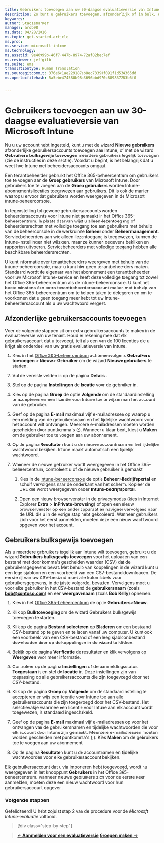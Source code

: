 ```yaml
---
title: Gebruikers toevoegen aan uw 30-daagse evaluatieversie van Intune | Microsoft Intune
description: Zo kunt u gebruikers toevoegen, afzonderlijk of in bulk, wanneer u zich aanmeldt voor een gratis, 30-daagse evaluatieversie van Intune
keywords: 
author: Staciebarker
manager: arob98
ms.date: 04/28/2016
ms.topic: get-started-article
ms.prod: 
ms.service: microsoft-intune
ms.technology: 
ms.assetid: 9e40999b-46f7-447b-8974-72af82bec7ef
ms.reviewer: jeffgilb
ms.suite: ems
translationtype: Human Translation
ms.sourcegitcommit: 376e6c1ae229187ab8ec73390f091f1d534365dd
ms.openlocfilehash: 5a5ebe474580b98a3696bbd970c889837283b6f0


---
```


# Gebruikers toevoegen aan uw 30-daagse evaluatieversie van Microsoft Intune
Nu u uw account hebt ingesteld, kunt u met de wizard **Nieuwe gebruikers** afzonderlijke gebruikersaccounts toevoegen aan Intune, of met de wizard **Gebruikers bulksgewijs toevoegen** meerdere gebruikers tegelijk toevoegen (zie de instructies in deze sectie).  Voordat u begint, is het belangrijk dat u weet hoe Intune met beheerdersaccounts omgaat.

Een tenantbeheerder gebruikt het Office 365-beheercentrum om gebruikers toe te voegen aan de **Groep gebruikers** van Microsoft Intune. Door gebruikers toe te voegen aan de  **Groep gebruikers** worden Intune-abonnementslicenties toegewezen aan gebruikers. Dit is ook de manier waarop u ervoor dat gebruikers worden weergegeven in de Microsoft Intune-beheerconsole.

In tegenstelling tot gewone gebruikersaccounts worden beheerdersaccounts voor Intune niet gemaakt in het Office 365-beheercentrum. In plaats daarvan wijst u alleen-lezentoegang of beheerdersrechten met volledige toegang toe aan gebruikers met behulp van de beheerconsole in de werkruimte **Beheer** onder **Beheermanagement**. Servicebeheerders aan wie alleen-lezentoegang is toegewezen, kunnen de Intune-instellingen niet wijzigen, maar ze kunnen gegevens bekijken en rapporten uitvoeren. Servicebeheerders met volledige toegang hebben alle beschikbare beheerdersrechten.

U kunt informatie over tenantbeheerders weergeven met behulp van de Intune-beheerconsole, maar u kunt hier geen tenantbeheerders maken. Standaard wordt de eigenaar van het abonnement een tenantbeheerder voor uw Microsoft Intune-service en heeft deze volledige toegang tot zowel het Office 365-beheercentrum als de Intune-beheerconsole. U kunt het beste minstens één extra tenantbeheerdersaccount maken met behulp van het Office 365-beheercentrum om te helpen taken te delegeren en om te voorkomen dat u geen toegang meer hebt tot uw Intune-beheerdersaccount als u uw wachtwoord vergeet.

## Afzonderlijke gebruikersaccounts toevoegen
Voer de volgende stappen uit om extra gebruikersaccounts te maken in de evaluatieversie van uw tenant. Houd er rekening mee dat elk gebruikersaccount dat u toevoegt, telt als een van de 100 licenties die u krijgt als onderdeel van uw gratis evaluatieversie van Intune.

1.  Kies in het [Office 365-beheercentrum](http://go.microsoft.com/fwlink/?LinkID=787455) achtereenvolgens **Gebruikers toevoegen** &gt; **Nieuw**&gt; **Gebruiker** om de wizard **Nieuwe gebruikers** te starten.

2.  Vul de vereiste velden in op de pagina **Details** .

3.  Stel op de pagina **Instellingen** de **locatie** voor de gebruiker in.

4.  Kies op de pagina **Groep** de optie **Volgende** om de standaardinstelling te accepteren en een licentie voor Intune toe te wijzen aan het account van de gebruiker.

5.  Geef op de pagina **E-mail** maximaal vijf e-mailadressen op waarop u een melding van de gebruikersnaam en het tijdelijke wachtwoord voor het account wilt ontvangen. Meerdere e-mailadressen moeten worden gescheiden door puntkomma's (;). Wanneer u klaar bent, kiest u **Maken** om de gebruiker toe te voegen aan uw abonnement.

6.  Op de pagina **Resultaten** kunt u de nieuwe accountnaam en het tijdelijke wachtwoord bekijken. Intune maakt automatisch een tijdelijk wachtwoord.

7.  Wanneer de nieuwe gebruiker wordt weergegeven in het Office 365-beheercentrum, controleert u of de nieuwe gebruiker is gemaakt:

    1.  Kies in de [Intune-beheerconsole](https://manage.microsoft.com/) de optie **Beheer**&gt;**Bedrijfsportal** en schuif vervolgens naar de onderkant van het scherm. Kopieer de URL die wordt weergegeven onder **Intune-bedrijfsportal**.

    2.  Open een nieuw browservenster in de privacymodus (kies in Internet Explorer **Extra** &gt; **InPrivate-browsing**) of open een nieuw browservenster op een ander apparaat en navigeer vervolgens naar de URL die u in de vorige stap hebt gekopieerd. Wanneer gebruikers zich voor het eerst aanmelden, moeten deze een nieuw wachtwoord opgeven voor het account.

## Gebruikers bulksgewijs toevoegen
Als u meerdere gebruikers tegelijk aan Intune wilt toevoegen, gebruikt u de wizard **Gebruikers bulksgewijs toevoegen** voor het uploaden van een bestand met door komma's gescheiden waarden (CSV) dat de gebruikersgegevens bevat. Met behulp van koppelingen in de wizard kunt u een lege sjabloon en een voorbeeld van een CSV-bestand downloaden. De eerste rij van uw CSV-bestand moet alle kolomlabels voor gebruikersgegevens, in de juiste volgorde, bevatten. Vervolgens moet u voor elke gebruiker in het CSV-bestand de **gebruikersnaam** (zoals **bob@contoso.com**) en een **weergavenaam** (zoals **Bob Kelly**) opnemen.

1.  Kies in het [Office 365-beheercentrum](http://go.microsoft.com/fwlink/?LinkID=787455) de optie **Gebruikers**&gt;**Nieuw**.

2.  Klik op **Bulktoevoeging** om de wizard Gebruikers bulksgewijs toevoegen te starten.

3.  Klik op de pagina **Bestand selecteren** op **Bladeren** om een bestaand CSV-bestand op te geven en te laden vanaf uw computer. U kunt ook een voorbeeld van een CSV-bestand of een leeg sjabloonbestand downloaden door op de koppelingen in de wizard te klikken.

4.  Bekijk op de pagina **Verificatie** de resultaten en klik vervolgens op **Weergeven** voor meer informatie.

5.  Controleer op de pagina **Instellingen** of de aanmeldingsstatus **Toegestaan** is en stel de **locatie** in. Deze instellingen zijn van toepassing op alle gebruikersaccounts die zijn toegevoegd door het CSV-bestand.

6.  Klik op de pagina **Groep** op **Volgende** om de standaardinstelling te accepteren en wijs een licentie voor Intune toe aan alle gebruikersaccounts die zijn toegevoegd door het CSV-bestand. Het selectievakje waarmee een licentie voor Intune aan elk account wordt toegewezen, is standaard ingeschakeld.

7.  Geef op de pagina **E-mail** maximaal vijf e-mailadressen op voor het ontvangen van de gebruikersnamen en tijdelijke wachtwoorden die voor elk account door Intune zijn gemaakt. Meerdere e-mailadressen moeten worden gescheiden met puntkomma's (;). Kies **Maken** om de gebruikers toe te voegen aan uw abonnement.

8.  Op de pagina **Resultaten** kunt u de accountnamen en tijdelijke wachtwoorden voor elke gebruikersaccount bekijken.

Elk gebruikersaccount dat u via importeren hebt toegevoegd, wordt nu weergegeven in het knooppunt **Gebruikers** in het Office 365-beheercentrum. Wanneer nieuwe gebruikers zich voor de eerste keer aanmelden, moeten deze een nieuw wachtwoord voor hun gebruikersaccount opgeven.

### Volgende stappen
Gefeliciteerd! U hebt zojuist stap 2 van de procedure voor de *Microsoft Intune-evaluatie* voltooid.

>[!div class="step-by-step"]

>[&larr; **Aanmelden voor een evaluatieversie**](.\get-started-with-a-30-day-trial-of-microsoft-intune-step-1.md)     [**Groepen maken** &rarr;](.\get-started-with-a-30-day-trial-of-microsoft-intune-step-3.md)  



<!--HONumber=Jul16_HO3-->


